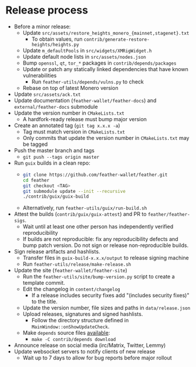# Release process

- Before a minor release:
  - Update `src/assets/restore_heights_monero_{mainnet,stagenet}.txt`
    - To obtain values, run `contrib/generate-restore-heights/heights.py`
  - Update `m_defaultPools` in `src/widgets/XMRigWidget.h`
  - Update default node lists in `src/assets/nodes.json`
  - Bump `openssl`, `qt`, `tor_*` packages in `contrib/depends/packages`
  - Update or patch any statically linked dependencies that have known vulnerabilities
    - Run `feather-utils/depends/vulns.py` to check
  - Rebase on top of latest Monero version
- Update `src/assets/ack.txt`
- Update documentation (`feather-wallet/feather-docs`) and `external/feather-docs` submodule
- Update the version number in `CMakeLists.txt`
  - A hardfork-ready release must bump major version
- Create an annotated tag (`git tag x.x.x -a`)
  - Tag must match version in `CMakeLists.txt`
  - Only commits that update the version number in `CMakeLists.txt` may be tagged
- Push the master branch and tags
  - `git push --tags origin master`
- Run `guix` builds in a clean repo:
  - ```bash
    git clone https://github.com/feather-wallet/feather.git
    cd feather
    git checkout <TAG>
    git submodule update --init --recursive
    ./contrib/guix/guix-build
    ```
  - Alternatively, run `feather-utils/guix/run-build.sh`
- Attest the builds (`contrib/guix/guix-attest`) and PR to `feather/feather-sigs`.
  - Wait until at least one other person has independently verified reproducibility
  - If builds are not reproducible: fix any reproducibility defects and bump patch version. Do not sign or release non-reproducible builds.
- Sign release artifacts and hashlists.
  - Transfer files in `guix-build-x.x.x/output` to release signing machine
  - Run `feather-utils/release/make-release.sh`
- Update the site (`feather-wallet/feather-site`)
  - Run the `feather-utils/site/bump-version.py` script to create a template commit.
  - Edit the changelog in `content/changelog`
    - If a release includes security fixes add "(includes security fixes)" to the title.
  - Update the version number, file sizes and paths in `data/release.json`
  - Upload releases, signatures and signed hashlists.
    - Follow the directory structure defined in `MainWindow::onShowUpdateCheck`.
  - Make `depends` source files [available](https://featherwallet.org/files/sources/):
    - `make -C contrib/depends download`
- Announce release on social media (irc/Matrix, Twitter, Lemmy)
- Update websocket servers to notify clients of new release
  - Wait up to 7 days to allow for bug reports before major rollout